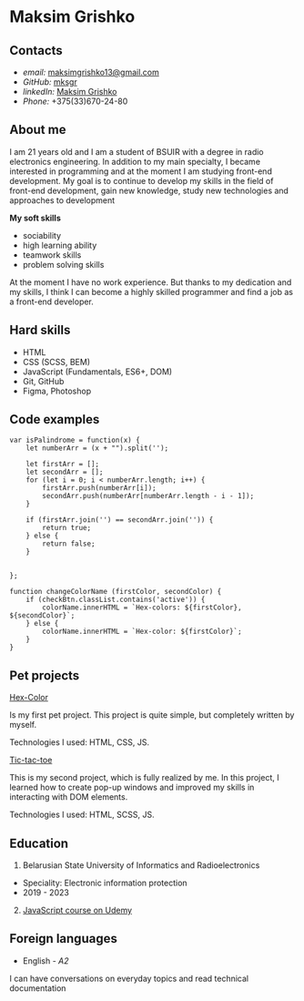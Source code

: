 # Maksim Grishko
## Contacts
* *email:* maksimgrishko13@gmail.com
* *GitHub:* [mksgr](https://github.com/mksgr)
* *linkedIn:* [Maksim Grishko](https://www.linkedin.com/in/maksim-grishko-b77988238/)
* *Phone:* +375(33)670-24-80

## About me

I am 21 years old and I am a student of BSUIR with a degree in radio electronics engineering. In addition to my main specialty, I became interested in programming and at the moment I am studying front-end development. My goal is to continue to develop my skills in the field of front-end development, gain new knowledge, study new technologies and approaches to development

**My soft skills**
* sociability
* high learning ability
* teamwork skills
* problem solving skills

At the moment I have no work experience. But thanks to my dedication and my skills, I think I can become a highly skilled programmer and find a job as a front-end developer.

## Hard skills
* HTML
* CSS (SCSS, BEM)
* JavaScript (Fundamentals, ES6+, DOM)
* Git, GitHub
* Figma, Photoshop

## Code examples

```
var isPalindrome = function(x) {
    let numberArr = (x + "").split('');

    let firstArr = [];
    let secondArr = [];
    for (let i = 0; i < numberArr.length; i++) {
        firstArr.push(numberArr[i]);
        secondArr.push(numberArr[numberArr.length - i - 1]);
    }

    if (firstArr.join('') == secondArr.join('')) {
        return true;
    } else {
        return false;
    }


};
```
```
function changeColorName (firstColor, secondColor) {
    if (checkBtn.classList.contains('active')) {
        colorName.innerHTML = `Hex-colors: ${firstColor}, ${secondColor}`;
    } else {
        colorName.innerHTML = `Hex-color: ${firstColor}`;
    }
}
```

## Pet projects

[Hex-Color](https://mksgr.github.io/Hex-Color/)

Is my first pet project. This project is quite simple, but completely written by myself.

Technologies I used: HTML, CSS, JS.

[Tic-tac-toe](https://mksgr.github.io/Tic-tac-toe/)

This is my second project, which is fully realized by me. In this project, I learned how to create pop-up windows and improved my skills in interacting with DOM elements.

Technologies I used: HTML, SCSS, JS.

## Education
1. Belarusian State University of Informatics and Radioelectronics
* Speciality: Electronic information protection
* 2019 - 2023

2. [JavaScript course on Udemy](https://www.udemy.com/course/javascript_full/)

## Foreign languages

* English - *A2*

I can have conversations on everyday topics and read technical documentation

